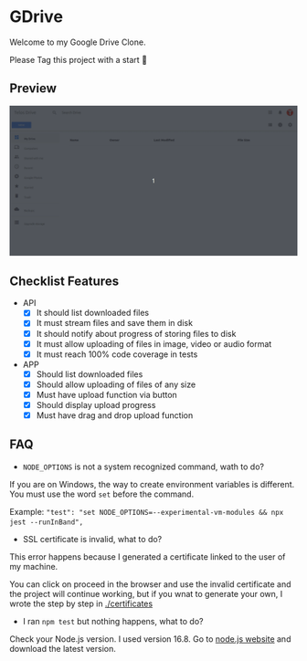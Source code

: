 # GDrive

Welcome to my Google Drive Clone.

Please Tag this project with a start 🌟

## Preview
<img src="./resources/demo.gif">

## Checklist Features
- API
  - [x] It should list downloaded files
  - [x] It must stream files and save them in disk
  - [x] It should notify about progress of storing files to disk
  - [x] It must allow uploading of files in image, video or audio format
  - [x] It must reach 100% code coverage in tests
- APP
  - [x] Should list downloaded files
  - [x] Should allow uploading of files of any size
  - [x] Must have upload function via button
  - [x] Should display upload progress
  - [x] Must have drag and drop upload function

## FAQ
- `NODE_OPTIONS` is not a system recognized command, wath to do?

If you are on Windows, the way to create environment variables is different. You must use the word `set` before the command.

Example: `"test": "set NODE_OPTIONS=--experimental-vm-modules && npx jest --runInBand",`

- SSL certificate is invalid, what to do?

This error happens because I generated a certificate linked to the user of my machine.

You can click on proceed in the browser and use the invalid certificate and the project will continue working, but if you wnat to generate your own, I wrote the step by step in [./certificates](https://github.com/Teloschet/gdrive/certificates)

- I ran `npm test` but nothing happens, what to do?

Check your Node.js version. I used version 16.8. Go to [node.js website](nodejs.org) and download the latest version.